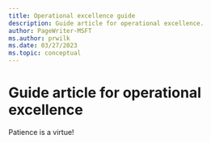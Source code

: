 ```yaml
---
title: Operational excellence guide
description: Guide article for operational excellence.
author: PageWriter-MSFT
ms.author: prwilk
ms.date: 03/27/2023
ms.topic: conceptual
---
```


# Guide article for operational excellence

Patience is a virtue!